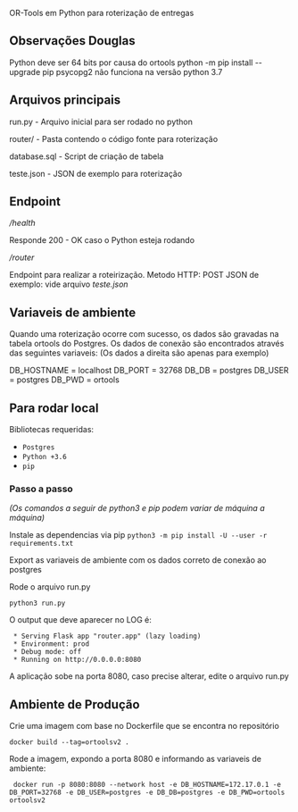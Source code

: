 OR-Tools em Python para roterização de entregas

## Observações Douglas
Python deve ser 64 bits por causa do ortools
python -m pip install --upgrade pip
psycopg2 não funciona na versão python 3.7


## Arquivos principais

run.py - Arquivo inicial para ser rodado no python

router/ - Pasta contendo o código fonte para roterização

database.sql - Script de criação de tabela 

teste.json - JSON de exemplo para roterização

## Endpoint

*/health*

Responde 200 - OK caso o Python esteja rodando

*/router*

Endpoint para realizar a roteirização.
Metodo HTTP: POST
JSON de exemplo: vide arquivo *teste.json*


## Variaveis de ambiente

Quando uma roterização ocorre com sucesso, os dados são gravadas na tabela ortools do Postgres.
Os dados de conexão são encontrados através das seguintes variaveis:
(Os dados a direita são apenas para exemplo)

DB_HOSTNAME = localhost
DB_PORT = 32768
DB_DB = postgres
DB_USER = postgres
DB_PWD = ortools


## Para rodar local

Bibliotecas requeridas:

- `Postgres`
- `Python +3.6`
- `pip`


### Passo a passo

*(Os comandos a seguir de python3 e pip podem variar de máquina a máquina)*

Instale as dependencias via pip
`python3 -m pip install -U --user -r requirements.txt`

Export as variaveis de ambiente com os dados correto de conexão ao postgres

Rode o arquivo run.py

`python3 run.py`

O output que deve aparecer no LOG é:

```
 * Serving Flask app "router.app" (lazy loading)
 * Environment: prod
 * Debug mode: off
 * Running on http://0.0.0.0:8080
```

A aplicação sobe na porta 8080, caso precise alterar, edite o arquivo run.py


## Ambiente de Produção

Crie uma imagem com base no Dockerfile que se encontra no repositório

`docker build --tag=ortoolsv2 .`

Rode a imagem, expondo a porta 8080 e informando as variaveis de ambiente:

` docker run -p 8080:8080 --network host -e DB_HOSTNAME=172.17.0.1 -e DB_PORT=32768 -e DB_USER=postgres -e DB_DB=postgres -e DB_PWD=ortools ortoolsv2`
